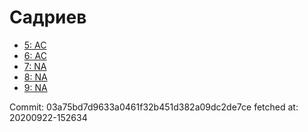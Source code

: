 # Садриев
- [5: AC](5.md)
- [6: AC](6.md)
- [7: NA](7.md)
- [8: NA](8.md)
- [9: NA](9.md)

Commit: 03a75bd7d9633a0461f32b451d382a09dc2de7ce
 fetched at: 20200922-152634
